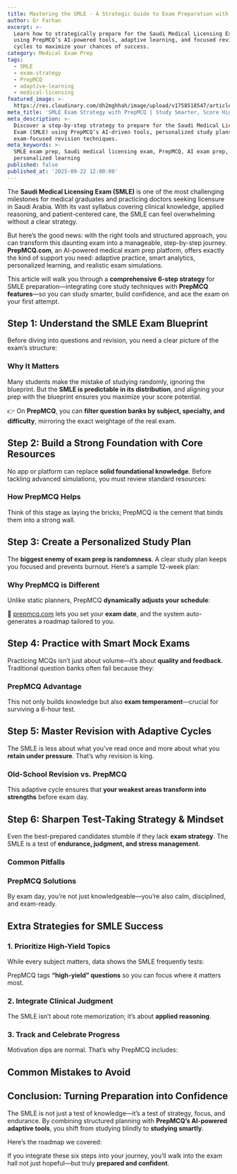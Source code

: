 ```yaml
---
title: Mastering the SMLE - A Strategic Guide to Exam Preparation with PrepMCQ
author: Dr Farhan
excerpt: >-
  Learn how to strategically prepare for the Saudi Medical Licensing Exam (SMLE)
  using PrepMCQ’s AI-powered tools, adaptive learning, and focused revision
  cycles to maximize your chances of success.
category: Medical Exam Prep
tags:
  - SMLE
  - exam-strategy
  - PrepMCQ
  - adaptive-learning
  - medical-licensing
featured_image: >-
  https://res.cloudinary.com/dh2mghhah/image/upload/v1758518547/articles/smle_prepmcq.png
meta_title: 'SMLE Exam Strategy with PrepMCQ | Study Smarter, Score Higher'
meta_description: >-
  Discover a step-by-step strategy to prepare for the Saudi Medical Licensing
  Exam (SMLE) using PrepMCQ’s AI-driven tools, personalized study plans, and
  exam-focused revision techniques.
meta_keywords: >-
  SMLE exam prep, Saudi medical licensing exam, PrepMCQ, AI exam prep,
  personalized learning
published: false
published_at: '2025-09-22 12:00:00'
---
```

The **Saudi Medical Licensing Exam (SMLE)** is one of the most challenging milestones for medical graduates and practicing doctors seeking licensure in Saudi Arabia. With its vast syllabus covering clinical knowledge, applied reasoning, and patient-centered care, the SMLE can feel overwhelming without a clear strategy.

But here’s the good news: with the right tools and structured approach, you can transform this daunting exam into a manageable, step-by-step journey. **PrepMCQ.com**, an AI-powered medical exam prep platform, offers exactly the kind of support you need: adaptive practice, smart analytics, personalized learning, and realistic exam simulations.

This article will walk you through a **comprehensive 6-step strategy** for SMLE preparation—integrating core study techniques with **PrepMCQ features**—so you can study smarter, build confidence, and ace the exam on your first attempt.

  

## Step 1: Understand the SMLE Exam Blueprint

Before diving into questions and revision, you need a clear picture of the exam’s structure:

### Why It Matters

Many students make the mistake of studying randomly, ignoring the blueprint. But the **SMLE is predictable in its distribution**, and aligning your prep with the blueprint ensures you maximize your score potential.

👉 On **PrepMCQ**, you can **filter question banks by subject, specialty, and difficulty**, mirroring the exact weightage of the real exam.

## Step 2: Build a Strong Foundation with Core Resources

No app or platform can replace **solid foundational knowledge**. Before tackling advanced simulations, you must review standard resources:

### How PrepMCQ Helps

Think of this stage as laying the bricks; PrepMCQ is the cement that binds them into a strong wall.

## Step 3: Create a Personalized Study Plan

The **biggest enemy of exam prep is randomness**. A clear study plan keeps you focused and prevents burnout. Here’s a sample 12-week plan:

### Why PrepMCQ is Different

Unlike static planners, PrepMCQ **dynamically adjusts your schedule**:

🔗 [prepmcq.com](https://prepmcq.com) lets you set your **exam date**, and the system auto-generates a roadmap tailored to you.

## Step 4: Practice with Smart Mock Exams

Practicing MCQs isn’t just about volume—it’s about **quality and feedback**. Traditional question banks often fail because they:

### PrepMCQ Advantage

This not only builds knowledge but also **exam temperament**—crucial for surviving a 6-hour test.

## Step 5: Master Revision with Adaptive Cycles

The SMLE is less about what you’ve read once and more about what you **retain under pressure**. That’s why revision is king.

### Old-School Revision vs. PrepMCQ

This adaptive cycle ensures that **your weakest areas transform into strengths** before exam day.

## Step 6: Sharpen Test-Taking Strategy & Mindset

Even the best-prepared candidates stumble if they lack **exam strategy**. The SMLE is a test of **endurance, judgment, and stress management**.

### Common Pitfalls

### PrepMCQ Solutions

By exam day, you’re not just knowledgeable—you’re also calm, disciplined, and exam-ready.

## Extra Strategies for SMLE Success

### 1\. Prioritize High-Yield Topics

While every subject matters, data shows the SMLE frequently tests:

PrepMCQ tags **“high-yield” questions** so you can focus where it matters most.

### 2\. Integrate Clinical Judgment

The SMLE isn’t about rote memorization; it’s about **applied reasoning**.

### 3\. Track and Celebrate Progress

Motivation dips are normal. That’s why PrepMCQ includes:

## Common Mistakes to Avoid

## Conclusion: Turning Preparation into Confidence

The SMLE is not just a test of knowledge—it’s a test of strategy, focus, and endurance. By combining structured planning with **PrepMCQ’s AI-powered adaptive tools**, you shift from studying blindly to **studying smartly**.

Here’s the roadmap we covered:

If you integrate these six steps into your journey, you’ll walk into the exam hall not just hopeful—but truly **prepared and confident**.
